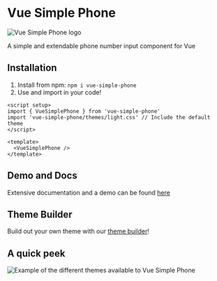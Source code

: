 # Vue Simple Phone

<p>
<img alt="Vue Simple Phone logo" src="https://bjorntheprogrammer.github.io/vue-simple-phone/images/logo.png"/>
</p>

A simple and extendable phone number input component for Vue

## Installation

1. Install from npm: `npm i vue-simple-phone`
2. Use and import in your code!

```vue
<script setup>
import { VueSimplePhone } from 'vue-simple-phone'
import 'vue-simple-phone/themes/light.css' // Include the default theme
</script>

<template>
  <VueSimplePhone />
</template>
```

## Demo and Docs

Extensive documentation and a demo can be found [here](https://bjorntheprogrammer.github.io/vue-simple-phone/)

## Theme Builder

Build out your own theme with our [theme builder](https://bjorntheprogrammer.github.io/vue-simple-phone/usage/theme-builder)!

## A quick peek

![Example of the different themes available to Vue Simple Phone](https://bjorntheprogrammer.github.io/vue-simple-phone/images/examples.png)


